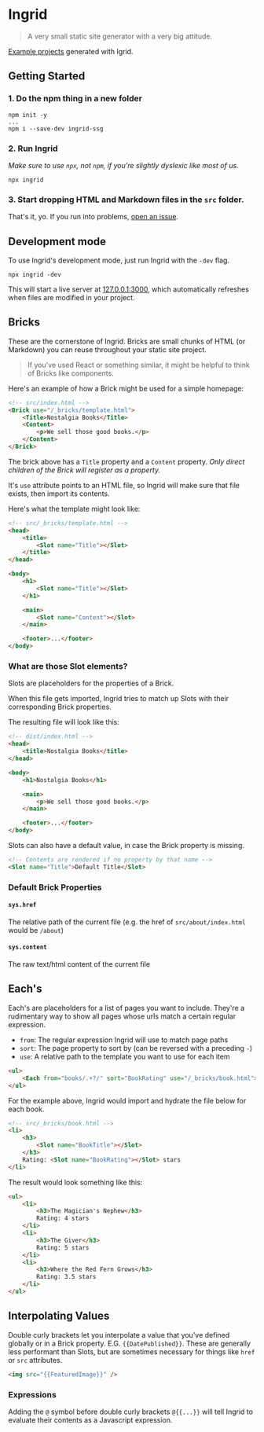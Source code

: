 # Ingrid
> A very small static site generator with a very big attitude.

[Example projects](https://github.com/bradeneast/ingrid-examples) generated with Igrid.


## Getting Started
### 1. Do the npm thing in a new folder
```
npm init -y
...
npm i --save-dev ingrid-ssg
```

### 2. Run Ingrid
*Make sure to use `npx`, not `npm`, if you're slightly dyslexic like most of us.*
```
npx ingrid
```

### 3. Start dropping HTML and Markdown files in the `src` folder.
That's it, yo. If you run into problems, [open an issue](issues).


## Development mode
To use Ingrid's development mode, just run Ingrid with the `-dev` flag.

```
npx ingrid -dev
```

This will start a live server at [127.0.0.1:3000](http://127.0.0.1:3000/), which automatically refreshes when files are modified in your project.


## Bricks
These are the cornerstone of Ingrid. Bricks are small chunks of HTML (or Markdown) you can reuse throughout your static site project.

> If you've used React or something similar, it might be helpful to think of Bricks like components.

Here's an example of how a Brick might be used for a simple homepage:

```html
<!-- src/index.html -->
<Brick use="/_bricks/template.html">
	<Title>Nostalgia Books</Title>
	<Content>
		<p>We sell those good books.</p>
	</Content>
</Brick>
```

The brick above has a `Title` property and a `Content` property. <em>Only direct children of the Brick will register as a property.</em>

It's `use` attribute points to an HTML file, so Ingrid will make sure that file exists, then import its contents.

Here's what the template might look like:

```html
<!-- src/_bricks/template.html -->
<head>
	<title>
		<Slot name="Title"></Slot>
	</title>
</head>

<body>
	<h1>
		<Slot name="Title"></Slot>
	</h1>

	<main>
		<Slot name="Content"></Slot>
	</main>

	<footer>...</footer>
</body>
```

### What are those Slot elements?
Slots are placeholders for the properties of a Brick.

When this file gets imported, Ingrid tries to match up Slots with their corresponding Brick properties.

The resulting file will look like this:

```html
<!-- dist/index.html -->
<head>
	<title>Nostalgia Books</title>
</head>

<body>
	<h1>Nostalgia Books</h1>

	<main>
		<p>We sell those good books.</p>
	</main>

	<footer>...</footer>
</body>
```

Slots can also have a default value, in case the Brick property is missing.

```html
<!-- Contents are rendered if no property by that name --> 
<Slot name="Title">Default Title</Slot>
```

### Default Brick Properties
#### `sys.href`
The relative path of the current file (e.g. the href of `src/about/index.html` would be `/about`)

#### `sys.content`
The raw text/html content of the current file


## Each's
Each's are placeholders for a list of pages you want to include. They're a rudimentary way to show all pages whose urls match a certain regular expression.

- `from`: The regular expression Ingrid will use to match page paths
- `sort`: The page property to sort by (can be reversed with a preceding `-`)
- `use`: A relative path to the template you want to use for each item

```html
<ul>
	<Each from="books/.+?/" sort="BookRating" use="/_bricks/book.html"></Each>
</ul>
```

For the example above, Ingrid would import and hydrate the file below for each book.

```html
<!-- src/_bricks/book.html -->
<li>
	<h3>
		<Slot name="BookTitle"></Slot>
	</h3>
	Rating: <Slot name="BookRating"></Slot> stars
</li>
```

The result would look something like this:

```html
<ul>
	<li>
		<h3>The Magician's Nephew</h3>
		Rating: 4 stars
	</li>
	<li>
		<h3>The Giver</h3>
		Rating: 5 stars
	</li>
	<li>
		<h3>Where the Red Fern Grows</h3>
		Rating: 3.5 stars
	</li>
</ul>
```


## Interpolating Values
Double curly brackets let you interpolate a value that you've defined globally or in a Brick property. E.G. `{{DatePublished}}`. These are generally less performant than Slots, but are sometimes necessary for things like `href` or `src` attributes.

```html
<img src="{{FeaturedImage}}" />
```

### Expressions
Adding the `@` symbol before double curly brackets `@{{...}}` will tell Ingrid to evaluate their contents as a Javascript expression.